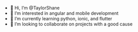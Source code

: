 - 👋 Hi, I’m @TaylorShane
- 👀 I’m interested in angular and mobile development
- 🌱 I’m currently learning python, ionic, and flutter
- 💞️ I’m looking to collaborate on projects with a good cause

<!---
TaylorShane/TaylorShane is a ✨ special ✨ repository because its `README.md` (this file) appears on your GitHub profile.
You can click the Preview link to take a look at your changes.
--->
